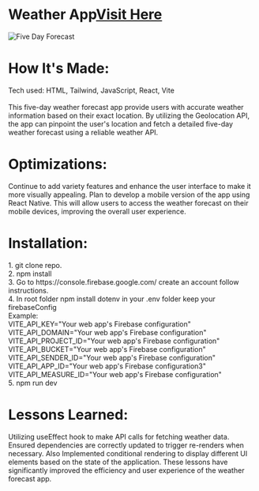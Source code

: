 
<div id="header" >
 <h1  class="heading-element" dir="auto">Weather App<a href="https://fladev-weather.netlify.app/">Visit Here</a></h1>
 <img src="https://i.imgur.com/WlchL7B.gif" alt="Five Day Forecast">

</div>

<div id="header" >
 <h1 class="heading-element" dir="auto">How It's Made:</h1>
 Tech used: HTML, Tailwind, JavaScript, React, Vite<br/><br/>
This five-day weather forecast app provide users with accurate weather information based on their exact location. By utilizing the Geolocation API, the app can pinpoint the user's location and fetch a detailed five-day weather forecast using a reliable weather API.
</div>

<div id="header" >
 <h1 class="heading-element" dir="auto">Optimizations:</h1>
  Continue to add variety features  and enhance the user interface to make it more visually appealing. Plan to develop a mobile version of the app using React Native. This will allow users to access the weather forecast on their mobile devices, improving the overall user experience.
</div>
<div id="header" >
 <h1 class="heading-element" dir="auto">Installation:</h1>
 1. git clone repo.<br/>
 2. npm install<br/>
 3. Go to https://console.firebase.google.com/ create an account follow instructions.<br/>
 4. In root folder npm install dotenv in your .env folder keep your firebaseConfig <br/>
  Example:<br/>
  VITE_API_KEY="Your web app's Firebase configuration"<br/>
  VITE_API_DOMAIN="Your web app's Firebase configuration"<br/>
  VITE_API_PROJECT_ID="Your web app's Firebase configuration"<br/>
  VITE_API_BUCKET="Your web app's Firebase configuration"<br/>
  VITE_API_SENDER_ID="Your web app's Firebase configuration"<br/>
  VITE_API_APP_ID="Your web app's Firebase configuration3"<br/>
  VITE_API_MEASURE_ID="Your web app's Firebase configuration"<br/>
  5. npm run dev
</div>

<div id="header">
 <h1 class="heading-element" dir="auto">Lessons Learned:</h1>
  Utilizing useEffect hook to make API calls for fetching weather data. Ensured dependencies are correctly updated to trigger re-renders when necessary.
  Also Implemented conditional rendering to display different UI elements based on the state of the application. These lessons have significantly improved the efficiency and user experience of the weather forecast app.
</div>
